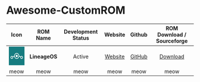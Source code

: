 # Awesome-CustomROM

<!-- Contribution Format -->
<!-- |    meow    |    meow    |        meow        |  meow   |  meow  |            meow            | -->

|                          Icon                          |   ROM Name    | Development Status |              Website              |                 Github                 |         ROM Download / Sourceforge          |
| :----------------------------------------------------: | :-----------: | :----------------: | :-------------------------------: | :------------------------------------: | :-----------------------------------------: |
| <img src="Icons/lineageos.png" width="50" height="50"> | **LineageOS** |       Active       | [Website](https://lineageos.org/) | [GitHub](https://github.com/LineageOS) | [Download](https://download.lineageos.org/) |
|                          meow                          |     meow      |        meow        |               meow                |                  meow                  |                    meow                     |
